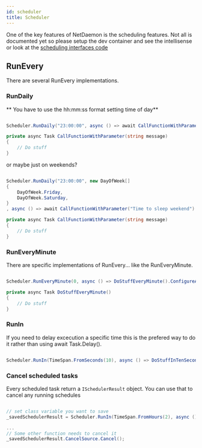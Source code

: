 ```yaml
---
id: scheduler
title: Scheduler
---
```


One of the key features of NetDaemon is the scheduling features. Not all is documented yet so please setup the dev container and see the intellisense or look at the [scheduling interfaces code](https://github.com/net-daemon/netdaemon/blob/master/src/App/NetDaemon.App/Common/IScheduler.cs)

## RunEvery

There are several RunEvery implementations.

### RunDaily



** You have to use the hh:mm:ss format setting time of day**
```csharp

Scheduler.RunDaily("23:00:00", async () => await CallFunctionWithParameter("Time to sleep").ConfigureAwait(false);

private async Task CallFunctionWithParameter(string message)
{
    // Do stuff
}
```

or maybe just on weekends?
```csharp

Scheduler.RunDaily("23:00:00", new DayOfWeek[]
{
    DayOfWeek.Friday,
    DayOfWeek.Saturday,
}
, async () => await CallFunctionWithParameter("Time to sleep weekend").ConfigureAwait(false);

private async Task CallFunctionWithParameter(string message)
{
    // Do stuff
}

```

### RunEveryMinute
There are specific implementations of RunEvery... like the RunEveryMinute.

```csharp

Scheduler.RunEveryMinute(0, async () => DoStuffEveryMinute().ConfigureAwait(false);

private async Task DoStuffEveryMinute()
{
    // Do stuff
}
```

### RunIn

If you need to delay excecution a specific time this is the prefered way to do it rather than using await Task.Delay().

```csharp

Scheduler.RunIn(TimeSpan.FromSeconds(10), async () => DoStuffInTenSeconds().ConfigureAwait(false));

```

### Cancel scheduled tasks

Every scheduled task return a `ISchedulerResult` object. You can use that to cancel any running schedules

```csharp

// set class variable you want to save
_savedSchedulerResult = Scheduler.RunIn(TimeSpan.FromHours(2), async () => DoStuffInTwoHours())

...
// Some other function needs to cancel it
_savedSchedulerResult.CancelSource.Cancel();

```